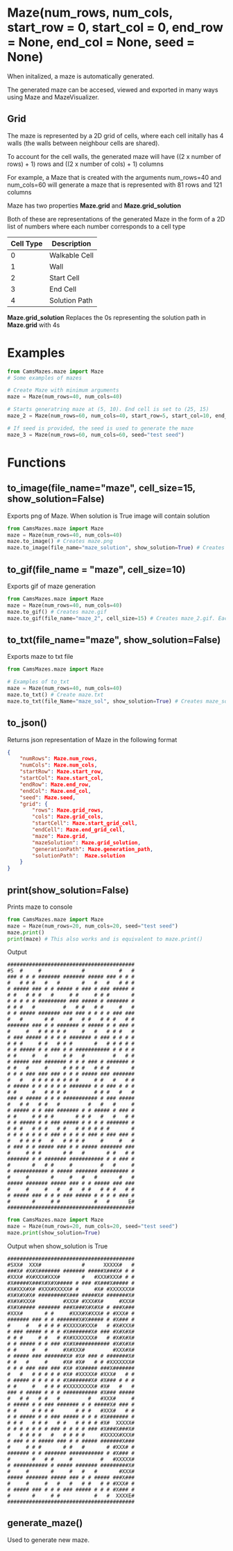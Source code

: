 # Maze(num_rows, num_cols, start_row = 0, start_col = 0, end_row = None, end_col = None, seed = None)
When initalized, a maze is automatically generated. 

The generated maze can be accesed, viewed and exported in many ways using Maze and MazeVisualizer.

## Grid
The maze is represented by a 2D grid of cells, where each cell initally has 4 walls (the walls between neighbour cells are shared).

To account for the cell walls, the generated maze will have ((2 x number of rows) + 1) rows and ((2 x number of cols) + 1) columns

For example, a Maze that is created with the arguments num_rows=40 and num_cols=60 will generate a maze that is represented with 81 rows and 121 columns

Maze has two properties **Maze.grid** and **Maze.grid_solution**

Both of these are representations of the generated Maze in the form of a 2D list of numbers where each number corresponds to a cell type

| Cell Type | Description                                                  
| ---        |    ----                                                     
| 0          | Walkable Cell                                                  
| 1          | Wall                                        
| 2          | Start Cell
| 3          | End Cell
| 4          | Solution Path

**Maze.grid_solution** Replaces the 0s representing the solution path in **Maze.grid** with 4s

# Examples
```python
from CamsMazes.maze import Maze
# Some examples of mazes

# Create Maze with minimum arguments
maze = Maze(num_rows=40, num_cols=40)

# Starts generatring maze at (5, 10). End cell is set to (25, 15)
maze_2 = Maze(num_rows=60, num_cols=40, start_row=5, start_col=10, end_row=25, end_col=15) 

# If seed is provided, the seed is used to generate the maze
maze_3 = Maze(num_rows=60, num_cols=60, seed="test seed")
```

# Functions
## to_image(file_name="maze", cell_size=15, show_solution=False)
Exports png of Maze. When solution is True image will contain solution
```python
from CamsMazes.maze import Maze
maze = Maze(num_rows=40, num_cols=40)
maze.to_image() # Creates maze.png
maze.to_image(file_name="maze_solution", show_solution=True) # Creates maze_solution.png (Image includes solution)
```

## to_gif(file_name = "maze", cell_size=10)
Exports gif of maze generation
```python
from CamsMazes.maze import Maze
maze = Maze(num_rows=40, num_cols=40)
maze.to_gif() # Creates maze.gif
maze.to_gif(file_name="maze_2", cell_size=15) # Creates maze_2.gif. Each cell is 15 pixels x 15 pixels
```

## to_txt(file_name="maze", show_solution=False)
Exports maze to txt file
```python
from CamsMazes.maze import Maze

# Examples of to_txt
maze = Maze(num_rows=40, num_cols=40)
maze.to_txt() # Create maze.txt
maze.to_txt(file_Name="maze_sol", show_solution=True) # Creates maze_sol.txt (txt will be populated with solution)
```

## to_json()
Returns json representation of Maze in the following format
```json
{
    "numRows": Maze.num_rows,
    "numCols": Maze.num_cols,
    "startRow": Maze.start_row,
    "startCol": Maze.start_col,
    "endRow": Maze.end_row,
    "endCol": Maze.end_col,
    "seed": Maze.seed,
    "grid": {
        "rows": Maze.grid_rows,
        "cols": Maze.grid_cols,
        "startCell": Maze.start_grid_cell,
        "endCell": Maze.end_grid_cell, 
        "maze": Maze.grid,
        "mazeSolution": Maze.grid_solution,
        "generationPath": Maze.generation_path,
        "solutionPath":  Maze.solution
    }
}

```
## print(show_solution=False)
Prints maze to console
```python
from CamsMazes.maze import Maze
maze = Maze(num_rows=20, num_cols=20, seed="test seed")
maze.print()
print(maze) # This also works and is equivalent to maze.print()
```
Output
```
#########################################
#S  #     #             #           #   #
### # # # ####### ####### ##### ### # # #
#   # # #   #   #       #   #   #   # # #
# ##### ### # # ##### # ### # ### ##### #
# #   # # #   #     # #     # # #       #
# # # # # ######### ### ##### # ####### #
# # #   #         #   # #   # #     #   #
# # ##### ####### ### ### # # # # ### ###
#   #       # #     #   # #   # # #   # #
####### ### # # ####### # ##### # # ### #
#     #   # # # # #     #   #   # # #   #
# ### ##### # # # # ####### # ### # # # #
# # #     # #   # # #       #   # # # # #
# # ##### # # ### # # ########### # # # #
# #     #   #     # #   #         #   # #
# ##### ### ####### # # # ### # ####### #
# #   #     #     # # # #   # # #       #
# # # ### ### ### # # # ##### ### #######
#   #   # # # # # # # #     # #   #   # #
# ##### # # # # # # ####### # # ### # # #
# #     #   # # # #         # # #   #   #
### # ##### # # # ########### # ### #####
#   # #   # #   #         #   #   #     #
# ##### # # ### ####### # # ##### # ### #
# #     # # # #       # # #   #   #   # #
# # ##### # # ### ##### # # # # ####### #
# # #   # # #   # #   # # # # # #       #
# # # # # # # ### # # # # ### # ### ### #
#   # # # #   #   # # # #     #     #   #
# ### # # ##### ### # # ##### ####### ###
#     # # #       # #   #       # #   # #
####### # # ####### ########### # # ### #
#       #   # #     #         #   #     #
# ########### # ##### ####### ######### #
#     #       #     #   #   #       #   #
##### ####### ##### ### # # ##### ### ###
#     #     #   #   #   # #   # # #   # #
# ##### ### # # # ### ##### # # # # ### #
#       #     # #           #   #      E#
#########################################
```
```python
from CamsMazes.maze import Maze
maze = Maze(num_rows=20, num_cols=20, seed="test seed")
maze.print(show_solution=True)
```
Output when show_solution is True
```
#########################################
#SXX#  XXX#             #      XXXXX#   #
###X# #X#X####### ####### #####X###X# # #
#XXX# #X#XXX#XXX#       #   #XXX#XXX# # #
#X#####X###X#X#X##### # ### #X###X##### #
#X#XXX#X# #XXX#XXXXX# #     #X# #XXXXXXX#
#X#X#X#X# #########X### #####X# #######X#
#X#X#XXX#         #XXX# #XXX#X#     #XXX#
#X#X##### ####### ###X###X#X#X# # ###X###
#XXX#       # #     #XXX#X#XXX# # #XXX# #
####### ### # # #######X#X##### # #X### #
#     #   # # # # #XXXXX#XXX#   # #X#XXX#
# ### ##### # # # #X#######X# ### #X#X#X#
# # #     # #   # #X#XXXXXXX#   # #X#X#X#
# # ##### # # ### #X#X########### #X#X#X#
# #     #   #     #X#XXX#         #XXX#X#
# ##### ### #######X# #X# ### # #######X#
# #   #     #     #X# #X#   # # #XXXXXXX#
# # # ### ### ### #X# #X##### ###X#######
#   #   # # # # # #X# #XXXXX# #XXX#   # #
# ##### # # # # # #X#######X# #X### # # #
# #     #   # # # #XXXXXXXXX# #X#   #   #
### # ##### # # # ########### #X### #####
#   # #   # #   #         #   #XXX#     #
# ##### # # ### ####### # # #####X# ### #
# #     # # # #       # # #   #XXX#   # #
# # ##### # # ### ##### # # # #X####### #
# # #   # # #   # #   # # # # #X#  XXXXX#
# # # # # # # ### # # # # ### #X###X###X#
#   # # # #   #   # # # #     #XXXXX#XXX#
# ### # # ##### ### # # ##### #######X###
#     # # #       # #   #       # #XXX# #
####### # # ####### ########### # #X### #
#       #   # #     #         #   #XXXXX#
# ########### # ##### ####### #########X#
#     #       #     #   #   #       #XXX#
##### ####### ##### ### # # ##### ###X###
#     #     #   #   #   # #   # # #XXX# #
# ##### ### # # # ### ##### # # # #X### #
#       #     # #           #   #  XXXXE#
#########################################
```

## generate_maze()
Used to generate new maze.